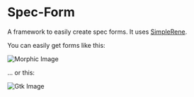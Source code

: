 # Spec-Form

A framework to easily create spec forms. It uses [SimpleRene](https://github.com/pharo-contributions/SimpleRene).  

You can easily get forms like this: 

 ![Morphic Image](images/form-morphic.png)

 ... or this: 

 ![Gtk Image](images/form-gtk.png)
